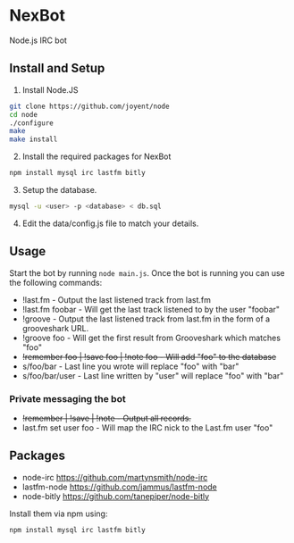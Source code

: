NexBot
======

Node.js IRC bot

## Install and Setup

1. Install Node.JS
```bash
git clone https://github.com/joyent/node
cd node
./configure
make
make install
```

2. Install the required packages for NexBot
```bash
npm install mysql irc lastfm bitly
```

3. Setup the database.
```bash
mysql -u <user> -p <database> < db.sql
```

4. Edit the data/config.js file to match your details.


## Usage

Start the bot by running `node main.js`. 
Once the bot is running you can use the following commands:

* !last.fm - Output the last listened track from last.fm
* !last.fm foobar - Will get the last track listened to by the user "foobar"
* !groove - Output the last listened track from last.fm in the form of a grooveshark URL.
* !groove foo - Will get the first result from Grooveshark which matches "foo"
* ~~!remember foo | !save foo | !note foo - Will add "foo" to the database~~
* s/foo/bar - Last line you wrote will replace "foo" with "bar"
* s/foo/bar/user - Last line written by "user" will replace "foo" with "bar"

### Private messaging the bot
* ~~!remember | !save | !note - Output all records.~~
* last.fm set user foo - Will map the IRC nick to the Last.fm user "foo"

Packages
---------
* node-irc https://github.com/martynsmith/node-irc
* lastfm-node https://github.com/jammus/lastfm-node
* node-bitly https://github.com/tanepiper/node-bitly

Install them via npm using:
```bash
npm install mysql irc lastfm bitly 
```
